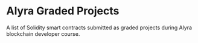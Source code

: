 # Alyra Graded Projects

A list of Solidity smart contracts submitted as graded projects during Alyra blockchain developer course.